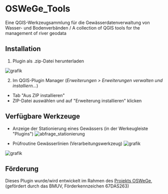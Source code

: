 # OSWeGe_Tools
Eine QGIS-Werkzeugsammlung für die Gewässerdatenverwaltung von Wasser- und Bodenverbänden / A collection of QGIS tools for the management of river geodata

## Installation
1. Plugin als .zip-Datei herunterladen
   
![grafik](https://github.com/Jannik-Schilling/OSWeGe_Tools/assets/54308008/b736d8f9-0901-4297-af91-d3e1cdd419be)

2. Im QGIS-Plugin Manager (*Erweiterungen > Erweiterungen verwalten und installiern...*)
  - Tab "Aus ZIP installieren"
  - ZIP-Datei auswählen und auf "Erweiterung installieren" klicken

## Verfügbare Werkzeuge
- Anzeige der Stationierung eines Gewässers (in der Werkeugleiste "Plugins")
  ![abfrage_stationierung](https://github.com/user-attachments/assets/f4a8d121-707b-46d7-bd82-077841d0af92)

- Prüfroutine Gewässerlinien (Verarbeitungswerkzeug)
![grafik](https://github.com/user-attachments/assets/56081717-d560-4613-9006-c525936f942c)

![grafik](https://github.com/user-attachments/assets/06891192-8364-4fd8-8918-a92cd533b8d4)


## Förderung
Dieses Plugin wurde/wird entwickelt im Rahmen des [Projekts OSWeGe](https://oswege.auf.uni-rostock.de/), (gefördert durch das BMUV, Förderkennzeichen 67DAS263)

